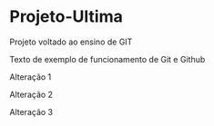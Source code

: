 # Projeto-Ultima
Projeto voltado ao ensino de GIT

Texto de exemplo de funcionamento de Git e Github

Alteração 1

Alteração 2

Alteração 3